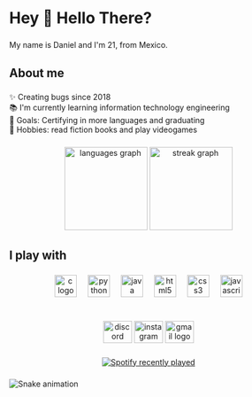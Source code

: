<h1 align="left">Hey 👋 Hello There?</h1>

###

<p align="left">My name is Daniel and I'm 21, from Mexico.</p>

###

<h2 align="left">About me</h2>

###

<p align="left">✨ Creating bugs since 2018<br>📚 I'm currently learning information technology engineering<br>🎯 Goals: Certifying in more languages and graduating<br>🎲 Hobbies: read fiction books and play videogames</p>

###

<div align="center">
  <img src="https://github-readme-stats.vercel.app/api/top-langs?username=dhcs2011&locale=en&hide_title=false&layout=compact&card_width=320&langs_count=5&theme=codeSTACKr&hide_border=false&order=2" height="150" alt="languages graph"  />
  <img src="https://streak-stats.demolab.com?user=dhcs2011&locale=en&mode=daily&theme=codeSTACKr&hide_border=false&border_radius=5&order=3" height="150" alt="streak graph"  />
</div>

###

<h2 align="left">I play with</h2>

###

<div align="center">
  <img src="https://cdn.jsdelivr.net/gh/devicons/devicon/icons/c/c-original.svg" height="40" alt="c logo"  />
  <img width="12" />
  <img src="https://cdn.jsdelivr.net/gh/devicons/devicon/icons/python/python-original.svg" height="40" alt="python logo"  />
  <img width="12" />
  <img src="https://cdn.jsdelivr.net/gh/devicons/devicon/icons/java/java-original.svg" height="40" alt="java logo"  />
  <img width="12" />
  <img src="https://cdn.jsdelivr.net/gh/devicons/devicon/icons/html5/html5-original.svg" height="40" alt="html5 logo"  />
  <img width="12" />
  <img src="https://cdn.jsdelivr.net/gh/devicons/devicon/icons/css3/css3-original.svg" height="40" alt="css3 logo"  />
  <img width="12" />
  <img src="https://cdn.jsdelivr.net/gh/devicons/devicon/icons/javascript/javascript-original.svg" height="40" alt="javascript logo"  />
</div>

###

<br clear="both">

<div align="center">
  <img src="https://raw.githubusercontent.com/maurodesouza/profile-readme-generator/master/src/assets/icons/social/discord/default.svg" width="52" height="40" alt="discord logo"  />
  <img src="https://raw.githubusercontent.com/maurodesouza/profile-readme-generator/master/src/assets/icons/social/instagram/default.svg" width="52" height="40" alt="instagram logo"  />
  <img src="https://raw.githubusercontent.com/maurodesouza/profile-readme-generator/master/src/assets/icons/social/gmail/default.svg" width="52" height="40" alt="gmail logo"  />
</div>

###

<div align="center">
  <a href="https://open.spotify.com/user/i9y6blt7aeyyuu09o8r5bjeae">
    <img src="https://spotify-recently-played-readme.vercel.app/api?user=i9y6blt7aeyyuu09o8r5bjeae&count=5&unique=false" alt="Spotify recently played"  />
  </a>
</div>

###

<img src="https://raw.githubusercontent.com/dhcs2011/dhcs2011/snake.svg" alt="Snake animation" />

###
